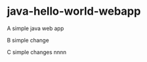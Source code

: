java-hello-world-webapp
=======================

A simple java web app

B simple change   

C simple changes nnnn
